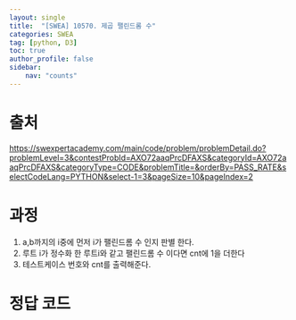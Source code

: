 ```yaml
---
layout: single
title:  "[SWEA] 10570. 제곱 팰린드롬 수"
categories: SWEA
tag: [python, D3]
toc: true
author_profile: false
sidebar:
    nav: "counts"
---
```


# 출처
<https://swexpertacademy.com/main/code/problem/problemDetail.do?problemLevel=3&contestProbId=AXO72aaqPrcDFAXS&categoryId=AXO72aaqPrcDFAXS&categoryType=CODE&problemTitle=&orderBy=PASS_RATE&selectCodeLang=PYTHON&select-1=3&pageSize=10&pageIndex=2>

  
  
# 과정
1. a,b까지의 i중에 먼저 i가 팰린드롬 수 인지 판별 한다.
2. 루트 i가 정수화 한 루트i와 같고 팰린드롬 수 이다면 cnt에 1을 더한다
2. 테스트케이스 번호와 cnt를 출력해준다.




# 정답 코드
<script src="https://gist.github.com/kghees/be585cbd806971e27d1a9eab98a6bdeb.js"></script>
  


